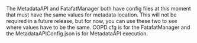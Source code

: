 The MetadataAPI and FatafatManager both have config files at this moment that must have the same values for metadata location.
This will not be required in a future release, but for now, you can use these two to see where values have to be the same.
COPD.cfg is for the FatafatManager and the MetadataAPIConfig.json is for MetadataAPI execution.
